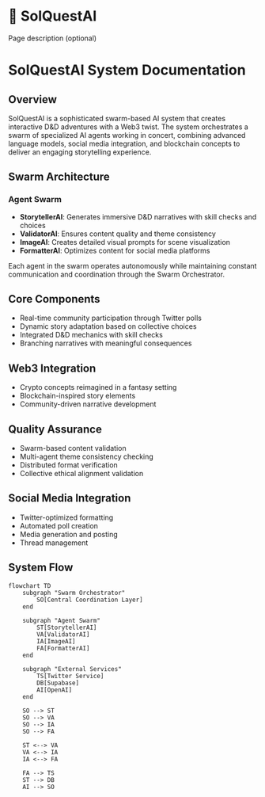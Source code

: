 # 🤖 SolQuestAI

Page description (optional)

# SolQuestAI System Documentation

## Overview

SolQuestAI is a sophisticated swarm-based AI system that creates interactive D&D adventures with a Web3 twist. The system orchestrates a swarm of specialized AI agents working in concert, combining advanced language models, social media integration, and blockchain concepts to deliver an engaging storytelling experience.

## Swarm Architecture

### Agent Swarm
- **StorytellerAI**: Generates immersive D&D narratives with skill checks and choices
- **ValidatorAI**: Ensures content quality and theme consistency
- **ImageAI**: Creates detailed visual prompts for scene visualization
- **FormatterAI**: Optimizes content for social media platforms

Each agent in the swarm operates autonomously while maintaining constant communication and coordination through the Swarm Orchestrator.

## Core Components

- Real-time community participation through Twitter polls
- Dynamic story adaptation based on collective choices
- Integrated D&D mechanics with skill checks
- Branching narratives with meaningful consequences

## Web3 Integration
- Crypto concepts reimagined in a fantasy setting
- Blockchain-inspired story elements
- Community-driven narrative development

## Quality Assurance
- Swarm-based content validation
- Multi-agent theme consistency checking
- Distributed format verification
- Collective ethical alignment validation

## Social Media Integration
- Twitter-optimized formatting
- Automated poll creation
- Media generation and posting
- Thread management

## System Flow

```mermaid
flowchart TD
    subgraph "Swarm Orchestrator"
        SO[Central Coordination Layer]
    end
    
    subgraph "Agent Swarm"
        ST[StorytellerAI]
        VA[ValidatorAI]
        IA[ImageAI]
        FA[FormatterAI]
    end
    
    subgraph "External Services"
        TS[Twitter Service]
        DB[Supabase]
        AI[OpenAI]
    end
    
    SO --> ST
    SO --> VA
    SO --> IA
    SO --> FA
    
    ST <--> VA
    VA <--> IA
    IA <--> FA
    
    FA --> TS
    ST --> DB
    AI --> SO
``` 